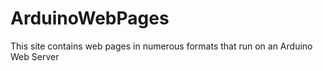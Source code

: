 ArduinoWebPages
===============

This site contains web pages in numerous formats that run on an Arduino Web Server
